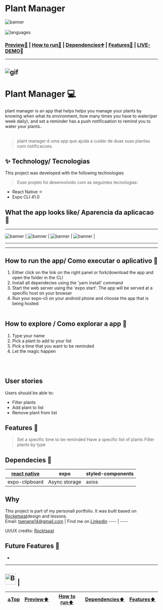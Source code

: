﻿# Plant Manager
<div id="top"></div>

![banner](https://github.com/paichato/plantmanager/blob/main/passets/logo.png)</br></br>
![languages](https://img.shields.io/badge/react%20native-expo41.0-blue)


### <a href="#visual">Preview👀</a> | <a href="#htrun">How to run🔧</a> | <a href="#dep">Dependencies➕</a> | <a href="#feat">Features🌟</a> | [LIVE-DEMO](https://moveit-next-iymomt6wm-paichato.vercel.app/)🚀</br>



---------
![gif](https://github.com/paichato/plantmanager/blob/main/passets/plantgif.gif)
------
# Plant Manager 💻
plant manager is an app that helps helps you manage your plants by knowing when what its environment, how many times you have to water(per week daily), and set a reminder has a push notificaation to remind you to water your plants..</br> </br>
> plant manager é uma app que ajuda a cuidar de duas suas plantas com notificacoes.

## ✨ Technology/ Tecnologias
This project was developed with the following technologies
> Esse projeto foi desenvolvido com as seguintes tecnologias:

- React Native ⚛
- Expo CLI 41.0 


<div id="visual"></div>

## What the app looks like/ Aparencia da aplicacao 🙈

-  -  -  - 
 ![banner](https://github.com/paichato/plantmanager/blob/main/passets/onboard.png) |
  ![banner](https://github.com/paichato/plantmanager/blob/main/passets/homescreen.png) |
   ![banner](https://github.com/paichato/plantmanager/blob/main/passets/plantselect.png) |
   ![banner](https://github.com/paichato/plantmanager/blob/main/passets/myplants.png) |
- - - -


--- 

<div id="htrun"></div>

## How to run the app/ Como executar o aplicativo 🚀
1. Either click on the link on the right panel or fork/download the app and open the folder in the CLI
2. Install all dependecies using the 'yarn install' command
3. Start the web server using the 'expo start'. The app will be served at a specific host on your browser
4. Run your expo-cli on your android phone and choose the app that is being hosted <br/></br>



## How to explore / Como explorar a app 🔀
1. Type your name
2. Pick a plant to add to your list
3. Pick a time that you want to be reminded
4. Let the magic happen

<br/><br/>


## User stories
Users should be able to:

- Filter plants
- Add plant to list
- Remove plant from list




<div id="feat"></div>

## Features 💎
> Set a specific time to be reminded
> Have a specific list of plants
> Filter plants by type



<div id="dep"></div>

## Dependecies 💾
[react native](https://reactnative.dev/)|expo|styled-components
---|---|---
expo-clipboard|Async storage|axios

## Why
This project is part of my personall portfolio. It was built based on [Rocketseat](https://github.com/rocketseat)design and lessons.<br/>
Email: tsenane14@gmail.com | Find me on [Linkedin](https://www.linkedin.com/in/marlon-d-jesus-6874271ab/) 
---- | ----


UI/UX credits:  [Rocktseat](https://github.com/rocketseat)


## Future Features 🎲
- 


---



<a href='https://ko-fi.com/D1D63F21Y' target='_blank'><img height='36' style='border:0px;height:36px;' src='https://cdn.ko-fi.com/cdn/kofi2.png?v=2' border='0' alt='Buy Me a Coffee at ko-fi.com' /></a> | 
-------
<a href="#top">🔝Top</a>|<a href="#visual">Preview⬆</a>|<a href="#htrun">How to run⬆</a>|<a href="#dep">Dependencies⬆</a>|<a href="#feat">Features⬆</a>
---|---|---|---|---
